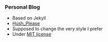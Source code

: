 ### Personal Blog

* Based on Jekyll
* [Hush_Please](http://hush.xianyu.io/)
* Supposed to change the very style I prefer
* Under [MIT license](https://github.com/hushPlease/hushPlease.github.io/blob/master/LICENSE)